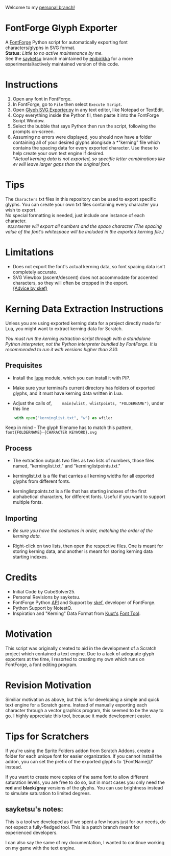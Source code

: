 Welcome to my [personal branch!](https://github.com/epibirikka)

# FontForge Glyph Exporter
A [FontForge](https://github.com/skef/fontforge) Python script for automatically exporting font characters/glyphs in SVG format.<br />
**Status:** *Little to no active maintenance by me.*<br />
See the [sayketsu](https://github.com/CubeSolver25/fontforge-glyph-exporter/tree/sayketsu) branch maintained by [epibirikka](https://github.com/epibirikka) for a more experimental/actively maintained version of this code.

# Instructions
1. Open any font in FontForge.
2. In FontForge, go to `File` then select `Execute Script`.
3. Open [Glyph SVG Exporter.py](https://github.com/CubeSolver25/fontforge-glyph-exporter/blob/main/Glyph%20SVG%20Exporter.py) in any text editor, like Notepad or TextEdit. 
4. Copy everything inside the Python fil, then paste it into the FontForge Script Window.
5. Select the bubble that says Python then run the script, following the prompts on-screen.
7. Assuming no errors were displayed, you should now have a folder containing all of your desired glyphs alongisde a *"kerning" file which contains the spacing data for every exported character. Use these to help create your own text engine if desired. <br />
\**Actual kerning data is not exported, so specific letter combinations like `AV` will leave larger gaps than the original font.*

# Tips
The `Characters` txt files in this repository can be used to export specific glyphs. You can create your own txt files containing every character you wish to export. <br />
No special formatting is needed, just include one instance of each character. <br />
*` 0123456789` will export all numbers and the space character (The spacing value of the font's whitespace will be included in the exported kerning file.)*

# Limitations
- Does not export the font's actual kerning data, so font spacing data isn't completely accurate.
- SVG Viewbox (ascent/descent) does not accommodate for accented characters, so they will often be cropped in the export. <br />
[(Advice by skef)](https://github.com/fontforge/fontforge/discussions/4997)

# Kerning Data Extraction Instructions

Unless you are using exported kerning data for a project directly made for Lua, you might want to extract kerning data for Scratch.

*You must run the kerning extraction script through with a standalone Python interpreter, not the Python interpreter bundled by FontForge. It is recommended to run it with versions higher than 3.10.*

## Prequisites

- Install the [lupa](https://pypi.org/project/lupa/) module, which you can install it with PIP.

- Make sure your terminal's current directory has folders of exported glyphs, and it must have kerning data written in Lua.

- Adjust the calls of, `    main(wlist, wlistpoints, "FOLDERNAME")`, under this line

```python
    with open("kerninglist.txt", "w") as wfile:
```

Keep in mind - The glyph filename has to match this pattern, `font{FOLDERNAME}-{CHARACTER KEYWORD}.svg`

## Process

- The extraction outputs two files as two lists of numbers, those files named, "kerninglist.txt," and "kerninglistpoints.txt."

- kerninglist.txt is a file that carries all kerning widths for all exported glyphs from different fonts.

- kerninglistpoints.txt is a file that has starting indexes of the first alphabetical characters, for different fonts. Useful if you want to support multiple fonts.

## Importing

- *Be sure you have the costumes in order, matching the order of the kerning data.*

- Right-click on two lists, then open the respective files. One is meant for storing kerning data, and another is meant for storing kerning data starting indexes.

# Credits
- Initial Code by CubeSolver25.
- Personal Revisions by sayketsu.
- FontForge Python [API](https://fontforge.org/docs/scripting/python.html) and Support by [skef](https://github.com/skef), developer of FontForge.
- Python Support by NotestQ.
- Inspiration and "Kerning" Data Format from [Kuut's](https://kuut.xyz/) [Font Tool](https://kuut.xyz/fonttool). 

# Motivation
This script was originally created to aid in the development of a Scratch project which contained a text engine. Due to a lack of adequate glyph exporters at the time, I resorted to creating my own which runs on FontForge, a font editing program.

# Revision Motivation
Similiar motivation as above, but this is for developing a simple and quick text engine for a Scratch game. Instead of manually exporting each character through a vector graphics program, this seemed to be the way to go. I highly appreciate this tool, because it made development easier.

# Tips for Scratchers
If you're using the Sprite Folders addon from Scratch Addons, create a folder for each unique font for easier organization. If you cannot install the addon, you can set the prefix of the exported glyphs to '[FontName]//' instead.

If you want to create more copies of the same font to allow different saturation levels, you are free to do so, but in most cases you only need the **red** and **black/gray** versions of the glyphs. You can use brightness instead to simulate saturation to limited degrees.

## sayketsu's notes:

This is a tool we developed as if we spent a few hours just for our needs, do not expect a fully-fledged tool. This is a patch branch meant for experienced developers.

I can also say the same of my documentation, I wanted to continue working on my game with the text engine.

